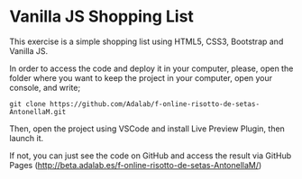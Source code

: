 # Vanilla JS Shopping List

This exercise is a simple shopping list using HTML5, CSS3, Bootstrap and Vanilla JS.

In order to access the code and deploy it in your computer, please, open the folder where you want to keep the project
in your computer, open your console, and write;

```git clone https://github.com/Adalab/f-online-risotto-de-setas-AntonellaM.git```

Then, open the project using VSCode and install Live Preview Plugin, then launch it.

If not, you can just see the code on GitHub and access the result via GitHub Pages (http://beta.adalab.es/f-online-risotto-de-setas-AntonellaM/)
